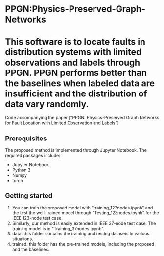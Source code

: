 # PPGN:Physics-Preserved-Graph-Networks 
This software is to locate faults in distribution systems with limited observations and labels through PPGN. PPGN performs better than the baselines when labeled data are insufficient and the distribution of data vary randomly.  
============================================================================== 
Code accompanying the paper ["PPGN: Physics-Preserved Graph Networks for Fault Location with Limited Observation and Labels"] 

## Prerequisites
The proposed method is implemented through Jupyter Notebook. The required packages include:
- Jupyter Notebook
- Python 3
- Numpy
- torch

## Getting started
1) You can train the proposed model with "training_123nodes.ipynb" and the test the well-trained model through "Testing_123nodes.ipynb" for the IEEE 123-node test case. 
2) Similarly, our method is easily extended in IEEE 37-node test case. The training model is in "Training_37nodes.ipynb".
3) data: this folder contains the training and testing datasets in various situations. 
4) trained: this folder has the pre-trained models, including the proposed and the baselines. 
 
 

 
 
